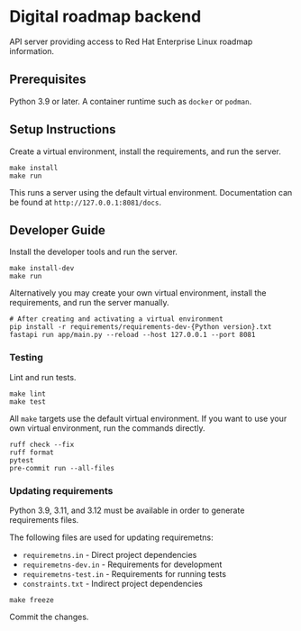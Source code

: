 # Digital roadmap backend

API server providing access to Red Hat Enterprise Linux roadmap information.


## Prerequisites

Python 3.9 or later.
A container runtime such as `docker` or `podman`.


## Setup Instructions

Create a virtual environment, install the requirements, and run the server.

```shell
make install
make run
```

This runs a server using the default virtual environment. Documentation can be found at  `http://127.0.0.1:8081/docs`.


## Developer Guide
Install the developer tools and run the server.

```shell
make install-dev
make run
```

Alternatively you may create your own virtual environment, install the requirements, and run the server manually.
```
# After creating and activating a virtual environment
pip install -r requirements/requirements-dev-{Python version}.txt
fastapi run app/main.py --reload --host 127.0.0.1 --port 8081
```


### Testing

Lint and run tests.

```shell
make lint
make test
```

All `make` targets use the default virtual environment. If you want to use your own virtual environment, run the commands directly.

```shell
ruff check --fix
ruff format
pytest
pre-commit run --all-files
```


### Updating requirements

Python 3.9, 3.11, and 3.12 must be available in order to generate requirements files.

The following files are used for updating requiremetns:

- `requiremetns.in` - Direct project dependencies
- `requiremetns-dev.in` - Requirements for development
- `requiremetns-test.in` - Requirements for running tests
- `constraints.txt` - Indirect project dependencies

```
make freeze
```

Commit the changes.
